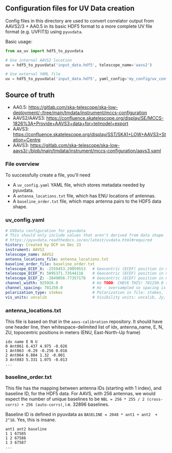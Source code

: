## Configuration files for UV Data creation

Config files in this directory are used to convert correlator output from AAVS2/3 + AA0.5
in its basic HDF5 format to a more complete UV file format (e.g. UVFITS) using `pyuvdata`.

Basic usage:
```python
from aa_uv import hdf5_to_pyuvdata

# Use internal AAVS2 location
uv = hdf5_to_pyuvdata('input_data.hdf5', telescope_name='aavs2')

# Use external YAML file
uv = hdf5_to_pyuvdata('input_data.hdf5', yaml_config='my_config/uv_config.yaml')
```

## Source of truth

* AA0.5: https://gitlab.com/ska-telescope/ska-low-deployment/-/tree/main/tmdata/instrument/mccs-configuration
* AAVS2/AAVS3: https://confluence.skatelescope.org/display/SE/MCCS-1826%3A+Provide+AAVS3+data+for+telmodel+export
* AAVS3: https://confluence.skatelescope.org/display/SST/SKA1+LOW+AAVS3+Station+Centre
* AAVS3: https://gitlab.com/ska-telescope/ska-low-aavs3/-/blob/main/tmdata/instrument/mccs-configuration/aavs3.yaml

### File overview

To successfully create a file, you'll need

* A `uv_config.yaml` YAML file, which stores metadata needed by pyuvdata.
* A `antenna_locations.txt` file, which has ENU locations of antennas.
* A `baseline_order.txt` file, which maps antenna pairs to the HDF5 data shape.


### uv_config.yaml

```yaml
# UVData configuration for pyuvdata
# This should only include values that aren't derived from data shape
# https://pyuvdata.readthedocs.io/en/latest/uvdata.html#required
history: Created by DCP on Dec 23
instrument: AAVS2
telescope_name: AAVS2
antenna_locations_file: antenna_locations.txt
baseline_order_file: baseline_order.txt
telescope_ECEF_X: -2559453.29059553   # Geocentric (ECEF) position in meters, X
telescope_ECEF_Y: 5095371.73544116    # Geocentric (ECEF) position in meters, Y
telescope_ECEF_Z: -2849056.77357178   # Geocentric (ECEF) position in meters, Z
channel_width: 925926.0               # Hz TODO: CHECK THIS! 781250.0 spacing after oversample?
channel_spacing: 781250.0             # Hz - oversampled so spacing is smaller than width
polarization_type: stokes             # Polarization in file: stokes, linear, or circular
vis_units: uncalib                    # Visibility units: uncalib, Jy, or K str
```

### antenna_locations.txt

This file is based on that in the `aavs-calibration` repository. It should have one header line, then
whitespace-delimited list of idx, antenna_name, E, N, ZU, topocentric positions in meters (ENU, East-North-Up frame)

```
idx name E N U
0 Ant061 6.437 4.975 -0.026
1 Ant063 -0.29 -0.256 0.016
2 Ant064 6.804 1.32 -0.001
3 Ant083 5.331 1.075 -0.013
...
```

### baseline_order.txt

This file has the mapping between antenna IDs (starting with 1 index), and baseline ID, for the HDF5 data. For AAVS, with 256 antennas, we would expect the number of unique baselines to be `NBL = 256 * 255 / 2 (cross-corrs) + 256 (auto-corrs)`, i.e. 32896 baselines.

Baseline ID is defined in pyuvdata as `BASELINE = 2048 * ant1 + ant2  + 2^16`. Yes, this is insane.

```
ant1 ant2 baseline
1 1 67585
1 2 67586
1 3 67587
...
```
